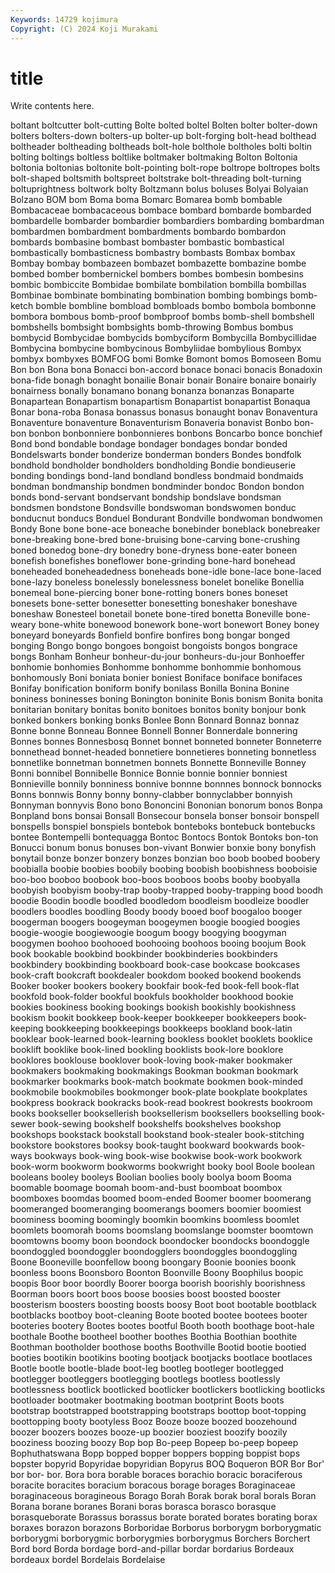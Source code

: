 ```yaml
---
Keywords: 14729 kojimura
Copyright: (C) 2024 Koji Murakami
---
```


# title

Write contents here.




boltant boltcutter bolt-cutting Bolte bolted boltel Bolten bolter bolter-down bolters
bolters-down bolters-up bolter-up bolt-forging bolt-head bolthead boltheader boltheading boltheads bolt-hole
bolthole boltholes bolti boltin bolting boltings boltless boltlike boltmaker boltmaking
Bolton Boltonia boltonia boltonias boltonite bolt-pointing bolt-rope boltrope boltropes bolts
bolt-shaped boltsmith boltspreet boltstrake bolt-threading bolt-turning boltuprightness boltwork bolty Boltzmann
bolus boluses Bolyai Bolyaian Bolzano BOM bom Boma boma Bomarc
Bomarea bomb bombable Bombacaceae bombacaceous bombace bombard bombarde bombarded bombardelle
bombarder bombardier bombardiers bombarding bombardman bombardmen bombardment bombardments bombardo bombardon
bombards bombasine bombast bombaster bombastic bombastical bombastically bombasticness bombastry bombasts
Bombax bombax Bombay bombay bombazeen bombazet bombazette bombazine bombe bombed
bomber bombernickel bombers bombes bombesin bombesins bombic bombiccite Bombidae bombilate
bombilation bombilla bombillas Bombinae bombinate bombinating bombination bombing bombings bomb-ketch
bomble bombline bombload bombloads bombo bombola bombonne bombora bombous bomb-proof
bombproof bombs bomb-shell bombshell bombshells bombsight bombsights bomb-throwing Bombus bombus
bombycid Bombycidae bombycids bombyciform Bombycilla Bombycillidae Bombycina bombycine bombycinous Bombyliidae
bombylious Bombyx bombyx bombyxes BOMFOG bomi Bomke Bomont bomos Bomoseen
Bomu Bon bon Bona bona Bonacci bon-accord bonace bonaci bonacis
Bonadoxin bona-fide bonagh bonaght bonailie Bonair bonair Bonaire bonaire bonairly
bonairness bonally bonamano bonang bonanza bonanzas Bonaparte Bonapartean Bonapartism bonapartism
Bonapartist bonapartist Bonaqua Bonar bona-roba Bonasa bonassus bonasus bonaught bonav
Bonaventura Bonaventure bonaventure Bonaventurism Bonaveria bonavist Bonbo bon-bon bonbon bonbonniere
bonbonnieres bonbons Boncarbo bonce bonchief Bond bond bondable bondage bondager
bondages bondar bonded Bondelswarts bonder bonderize bonderman bonders Bondes bondfolk
bondhold bondholder bondholders bondholding Bondie bondieuserie bonding bondings bond-land bondland
bondless bondmaid bondmaids bondman bondmanship bondmen bondminder bondoc Bondon bondon
bonds bond-servant bondservant bondship bondslave bondsman bondsmen bondstone Bondsville bondswoman
bondswomen bonduc bonducnut bonducs Bonduel Bondurant Bondville bondwoman bondwomen Bondy
Bone bone bone-ace boneache bonebinder boneblack bonebreaker bone-breaking bone-bred bone-bruising
bone-carving bone-crushing boned bonedog bone-dry bonedry bone-dryness bone-eater boneen bonefish
bonefishes boneflower bone-grinding bone-hard bonehead boneheaded boneheadedness boneheads bone-idle bone-lace
bone-laced bone-lazy boneless bonelessly bonelessness bonelet bonelike Bonellia bonemeal bone-piercing
boner bone-rotting boners bones boneset bonesets bone-setter bonesetter bonesetting boneshaker
boneshave boneshaw Bonesteel bonetail bonete bone-tired bonetta Boneville bone-weary bone-white
bonewood bonework bone-wort bonewort Boney boney boneyard boneyards Bonfield bonfire
bonfires bong bongar bonged bonging Bongo bongo bongoes bongoist bongoists
bongos bongrace bongs Bonham Bonheur bonheur-du-jour bonheurs-du-jour Bonhoeffer bonhomie bonhomies
Bonhomme bonhomme bonhommie bonhomous bonhomously Boni boniata bonier boniest Boniface
boniface bonifaces Bonifay bonification boniform bonify bonilass Bonilla Bonina Bonine
boniness boninesses boning Bonington boninite Bonis bonism Bonita bonita bonitarian
bonitary bonitas bonito bonitoes bonitos bonity bonjour bonk bonked bonkers
bonking bonks Bonlee Bonn Bonnard Bonnaz bonnaz Bonne bonne Bonneau
Bonnee Bonnell Bonner Bonnerdale bonnering Bonnes bonnes Bonnesbosq Bonnet bonnet
bonneted bonneter Bonneterre bonnethead bonnet-headed bonnetiere bonnetieres bonneting bonnetless bonnetlike
bonnetman bonnetmen bonnets Bonnette Bonneville Bonney Bonni bonnibel Bonnibelle Bonnice
Bonnie bonnie bonnier bonniest Bonnieville bonnily bonniness bonnive bonnne bonnnes
bonnock bonnocks Bonns bonnwis Bonny bonny bonny-clabber bonnyclabber bonnyish Bonnyman
bonnyvis Bono bono Bononcini Bononian bonorum bonos Bonpa Bonpland bons
bonsai Bonsall Bonsecour bonsela bonser bonsoir bonspell bonspells bonspiel bonspiels
bontebok bonteboks bontebuck bontebucks bontee Bontempelli bontequagga Bontoc Bontocs Bontok
Bontoks bon-ton Bonucci bonum bonus bonuses bon-vivant Bonwier bonxie bony
bonyfish bonytail bonze bonzer bonzery bonzes bonzian boo boob boobed
boobery boobialla boobie boobies boobily boobing boobish boobishness booboisie boo-boo
booboo boobook boo-boos booboos boobs booby boobyalla boobyish boobyism booby-trap
booby-trapped booby-trapping bood boodh boodie Boodin boodle boodled boodledom boodleism
boodleize boodler boodlers boodles boodling Boody boody booed boof boogaloo
booger boogerman boogers boogeyman boogeymen boogie boogied boogies boogie-woogie boogiewoogie
boogum boogy boogying boogyman boogymen boohoo boohooed boohooing boohoos booing
boojum Book book bookable bookbind bookbinder bookbinderies bookbinders bookbindery bookbinding
bookboard book-case bookcase bookcases book-craft bookcraft bookdealer bookdom booked bookend
bookends Booker booker bookers bookery bookfair book-fed book-fell book-flat bookfold
book-folder bookful bookfuls bookholder bookhood bookie bookies bookiness booking bookings
bookish bookishly bookishness bookism bookit bookkeep book-keeper bookkeeper bookkeepers book-keeping
bookkeeping bookkeepings bookkeeps bookland book-latin booklear book-learned book-learning bookless booklet
booklets booklice booklift booklike book-lined bookling booklists book-lore booklore booklores
booklouse booklover book-loving book-maker bookmaker bookmakers bookmaking bookmakings Bookman bookman
bookmark bookmarker bookmarks book-match bookmate bookmen book-minded bookmobile bookmobiles bookmonger
book-plate bookplate bookplates bookpress bookrack bookracks book-read bookrest bookrests bookroom
books bookseller booksellerish booksellerism booksellers bookselling book-sewer book-sewing bookshelf bookshelfs
bookshelves bookshop bookshops bookstack bookstall bookstand book-stealer book-stitching bookstore bookstores
booksy book-taught bookward bookwards book-ways bookways book-wing book-wise bookwise book-work
bookwork book-worm bookworm bookworms bookwright booky bool Boole boolean booleans
booley booleys Boolian boolies booly boolya boom Booma boomable boomage
boomah boom-and-bust boomboat boombox boomboxes boomdas boomed boom-ended Boomer boomer
boomerang boomeranged boomeranging boomerangs boomers boomier boomiest boominess booming boomingly
boomkin boomkins boomless boomlet boomlets boomorah booms boomslang boomslange boomster
boomtown boomtowns boomy boon boondock boondocker boondocks boondoggle boondoggled boondoggler
boondogglers boondoggles boondoggling Boone Booneville boonfellow boong boongary Boonie boonies
boonk boonless boons Boonsboro Boonton Boonville Boony Boophilus boopic boopis
Boor boor boordly Boorer boorga boorish boorishly boorishness Boorman boors
boort boos boose boosies boost boosted booster boosterism boosters boosting
boosts boosy Boot boot bootable bootblack bootblacks bootboy boot-cleaning Boote
booted bootee bootees booter booteries bootery Bootes bootes bootful Booth
booth boothage boot-hale boothale Boothe bootheel boother boothes Boothia Boothian
boothite Boothman bootholder boothose booths Boothville Bootid bootie bootied booties
bootikin bootikins booting bootjack bootjacks bootlace bootlaces Bootle bootle bootle-blade
boot-leg bootleg bootleger bootlegged bootlegger bootleggers bootlegging bootlegs bootless bootlessly
bootlessness bootlick bootlicked bootlicker bootlickers bootlicking bootlicks bootloader bootmaker bootmaking
bootman bootprint Boots boots bootstrap bootstrapped bootstrapping bootstraps boottop boot-topping
boottopping booty bootyless Booz Booze booze boozed boozehound boozer boozers
boozes booze-up boozier booziest boozify boozily booziness boozing boozy Bop
bop Bo-peep Bopeep bo-peep bopeep Bophuthatswana Bopp bopped bopper boppers
bopping boppist bops bopster bopyrid Bopyridae bopyridian Bopyrus BOQ Boqueron
BOR Bor Bor' bor bor- bor. Bora bora borable boraces
borachio boracic boraciferous boracite boracites boracium boracous borage borages Boraginaceae
boraginaceous boragineous Borago Borah Borak borak boral borals Boran Borana
borane boranes Borani boras borasca borasco borasque borasqueborate Borassus borassus
borate borated borates borating borax boraxes borazon borazons Borboridae Borborus
borborygm borborygmatic borborygmi borborygmic borborygmies borborygmus Borchers Borchert Bord bord
Borda bordage bord-and-pillar bordar bordarius Bordeaux bordeaux bordel Bordelais Bordelaise
